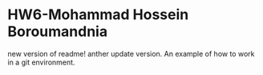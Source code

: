 # HW6-Mohammad Hossein Boroumandnia

new version of readme!
anther update version.
An example of how to work in a git environment.
